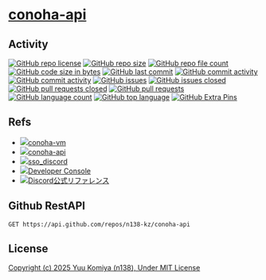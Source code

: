 # [conoha-api](https://github.com/n138-kz/conoha-api)

## Activity

[![GitHub repo license](https://img.shields.io/github/license/n138-kz/conoha-api)](/LICENSE)
[![GitHub repo size](https://img.shields.io/github/repo-size/n138-kz/conoha-api)](/../../)
[![GitHub repo file count](https://img.shields.io/github/directory-file-count/n138-kz/conoha-api)](/../../)
[![GitHub code size in bytes](https://img.shields.io/github/languages/code-size/n138-kz/conoha-api)](/../../)
[![GitHub last commit](https://img.shields.io/github/last-commit/n138-kz/conoha-api)](/../../commits)
[![GitHub commit activity](https://img.shields.io/github/commit-activity/w/n138-kz/conoha-api)](/../../commits)
[![GitHub commit activity](https://img.shields.io/github/commit-activity/t/n138-kz/conoha-api)](/../../commits)
[![GitHub issues](https://img.shields.io/github/issues/n138-kz/conoha-api)](/../../issues)
[![GitHub issues closed](https://img.shields.io/github/issues-closed/n138-kz/conoha-api)](/../../issues)
[![GitHub pull requests closed](https://img.shields.io/github/issues-pr-closed/n138-kz/conoha-api)](/../../pulls)
[![GitHub pull requests](https://img.shields.io/github/issues-pr/n138-kz/conoha-api)](/../../pulls)
[![GitHub language count](https://img.shields.io/github/languages/count/n138-kz/conoha-api)](/../../)
[![GitHub top language](https://img.shields.io/github/languages/top/n138-kz/conoha-api)](/../../)
[![GitHub Extra Pins](https://github-readme-stats.vercel.app/api/pin/?locale=ja&show_owner=true&theme=graywhite&username=n138-kz&repo=conoha-api)](https://github.com/n138-kz/conoha-api)


## Refs

- [![](https://www.google.com/s2/favicons?size=64&domain=https://github.com)conoha-vm](https://github.com/n138-kz/conoha-vm/)
- [![](https://www.google.com/s2/favicons?size=64&domain=https://github.com)conoha-api](https://github.com/n138-kz/conoha-api/)
- [![](https://www.google.com/s2/favicons?size=64&domain=https://github.com)sso_discord](https://github.com/n138-kz/sso_discord/)
- [![](https://www.google.com/s2/favicons?size=64&domain=https://discord.com)Developer Console](https://discord.com/developers/applications)
- [![](https://www.google.com/s2/favicons?size=64&domain=https://discord.com)Discord公式リファレンス](https://discord.com/developers/docs/topics/oauth2)

## Github RestAPI

```http
GET https://api.github.com/repos/n138-kz/conoha-api
```

## License

[Copyright (c) 2025 Yuu Komiya (n138), Under MIT License](LICENSE)  
